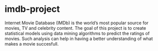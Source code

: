 # imdb-project
Internet Movie Database (IMDb) is the world’s most popular source for movies, TV and celebrity content. The goal of this project is to create statistical models using data mining algorithms to predict the ratings of movies. Such analysis can help in having a better understanding of what makes a movie succesfull.
